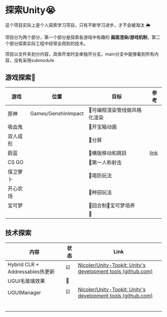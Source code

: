 # 探索Unity:sob:
这个项目实际上是个人探索学习项目，只有不断学习进步，才不会被淘汰 :sun_behind_rain_cloud:

项目分为两个部分，第一个部分是探索各游戏中有趣的 **画面渲染/游戏机制**，第二个部分探索实际工程中经常会用到的技术。

项目以文件夹划分内容，具体开发时会单独开分支。main分支中能够看到所有内容，没有采用submodule



## 游戏探索:game_die:

| 游戏 | 位置        | 目标 | 参考 |
| ---- | -------------- | ---- | ---- |
| 原神 | Games/GenshinImpact |  :black_square_button:可编程渲染管线做风格化渲染  |  |
| 吸血鬼 |  | :black_square_button:开宝箱动画 |  |
| 双人成形 |  | :black_square_button:分屏 |  |
| 蔚蓝 |  | :black_square_button:横版移动和跳跃 | [link](https://github.com/mixandjam/Celeste-Movement) |
| CS GO |  | :black_square_button:第一人称射击 |  |
| 保卫萝卜 |  | :black_square_button:塔防玩法 |  |
| 开心农场 |  | :black_square_button:种田玩法 |  |
| 宝可梦 |  | :black_square_button:回合制:black_square_button:宝可梦培养 |  |
|  |  | :black_square_button: |  |

## 技术探索

| 内容                            | 状态                    | Link                                                         |
| ------------------------------- | ----------------------- | ------------------------------------------------------------ |
| Hybrid CLR + Addressables热更新 | :ballot_box_with_check: | [NicoIer/Unity-Tookit: Unity's development tools (github.com)](https://github.com/NicoIer/Unity-Tookit) |
| UGUI毛玻璃效果                  | :black_square_button:   |                                                              |
| UGUIManager                     | :ballot_box_with_check: | [NicoIer/Unity-Tookit: Unity's development tools (github.com)](https://github.com/NicoIer/Unity-Tookit) |
|                                 |                         |                                                              |
|                                 |                         |                                                              |
|                                 |                         |                                                              |
|                                 |                         |                                                              |
|                                 |                         |                                                              |
|                                 |                         |                                                              |

